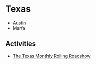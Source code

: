 # Texas

* [Austin](https://github.com/dylanegan/travel/blob/master/USA/Texas/Austin.md)
* Marfa

## Activities

* [The Texas Monthly Rolling Roadshow](http://drafthouse.com/texasfilms)
